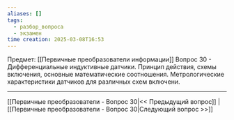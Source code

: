 ```yaml
---
aliases: []
tags:
  - разбор_вопроса
  - экзамен
time creation: 2025-03-08T16:53
---
```

Предмет: [[Первичные преобразователи информации]]
Вопрос 30 - Дифференциальные индуктивные датчики. Принцип действия, схемы включения, основные математические соотношения. Метрологические характеристики датчиков для различных схем включени.



---
[[Первичные преобразователи - Вопрос 30|<< Предыдущий вопрос]] | [[Первичные преобразователи - Вопрос 30|Следующий вопрос >>]]